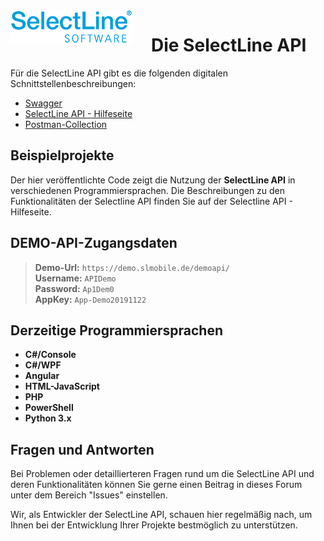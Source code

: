 <img align="left" src="sllogo.png" style="margin-right:30px;">

# Die SelectLine API

Für die SelectLine API gibt es die folgenden digitalen Schnittstellenbeschreibungen:
-	[Swagger](https://github.com/selectline-software/selectline-api/wiki/Swagger)
-	[SelectLine API - Hilfeseite](https://github.com/selectline-software/selectline-api/wiki/API-Online-Hilfe)
-	[Postman-Collection](<https://github.com/selectline-software/selectline-api/tree/master/Postman%20Collection>)

## Beispielprojekte
Der hier veröffentlichte Code zeigt die Nutzung der **SelectLine API** in verschiedenen Programmiersprachen. 
Die Beschreibungen zu den Funktionalitäten der Selectline API finden Sie auf der Selectline API - Hilfeseite.

## DEMO-API-Zugangsdaten

> **Demo-Url:** `https://demo.slmobile.de/demoapi/`<br/>
> **Username:**	`APIDemo`<br/>
> **Password:**	`Ap1Dem0`<br/>
> **AppKey:**	`App-Demo20191122`<br/>

## Derzeitige Programmiersprachen

- **C#/Console** 
- **C#/WPF**
- **Angular**
- **HTML-JavaScript** 
- **PHP**
- **PowerShell**
- **Python 3.x**

## Fragen und Antworten

Bei Problemen oder detaillierteren Fragen rund um die SelectLine API und deren Funktionalitäten können Sie gerne einen Beitrag in dieses Forum unter dem Bereich "Issues" einstellen.

Wir, als Entwickler der SelectLine API, schauen hier regelmäßig nach, um Ihnen bei der Entwicklung Ihrer Projekte bestmöglich zu unterstützen.
